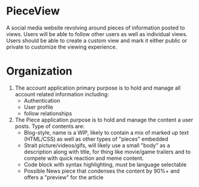 # PieceView
  A social media website revolving around pieces of information posted to views. Users will be able to follow other users as well as individual views.
  Users should be able to create a custom view and mark it either public or private to customize the viewing experience.

# Organization
  1. The account application primary purpose is to hold and manage all account related information including:
      * Authentication
      * User profile
      * follow relationships
  2. The Piece application purpose is to hold and manage the content a user posts. Type of contents are:
      * Blog-style, name is a WIP, likely to contain a mix of marked up text (HTML/CSS) as well as other types of "pieces" embedded
      * Strait picture/videos/gifs, will likely use a small "body" as a description along with title, for thing like movie/game trailers and
        to compete with quick reaction and meme content.
      * Code block with syntax highlighting, must be language selectable
      * Possible News piece that condenses the content by 90%+ and offers a "preview" for the article
